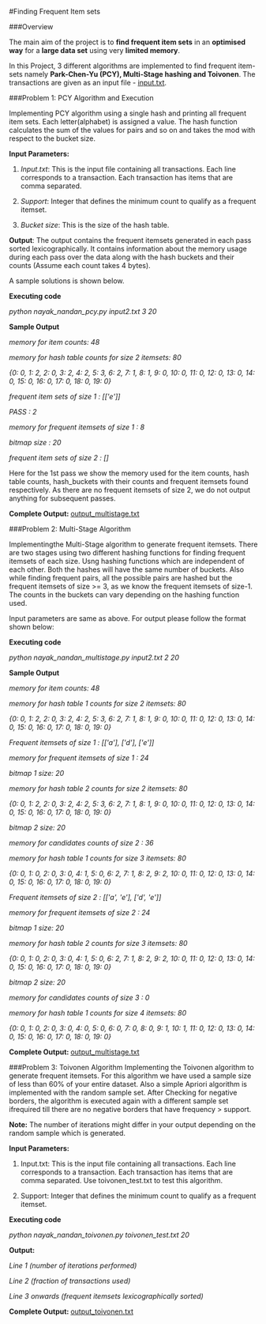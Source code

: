 #Finding Frequent Item sets

###Overview

The main aim of the project is to <strong>find frequent item sets</strong> in an <strong>optimised way</strong> for a <strong>large data set</strong> using very <strong>limited memory</strong>.

In this Project, 3 different algorithms are implemented to find frequent item-sets namely <strong>Park-Chen-Yu (PCY), Multi-Stage hashing and Toivonen</strong>. The transactions are given as an input file - <a href="https://github.com/NandanNayak/Finding-Frequent-Item-Sets/blob/master/input.txt">input.txt</a>.



###Problem 1: PCY Algorithm and Execution

Implementing PCY algorithm using a single hash and printing all frequent item sets. Each letter(alphabet) is assigned a value. The hash function calculates the sum of the values for pairs and so on and takes the mod with respect to the bucket size.

<strong>Input Parameters:</strong>

1. <em>Input.txt</em>: This is the input file containing all transactions. Each line corresponds to a transaction. Each transaction has items that are comma separated. 

2. <em>Support</em>: Integer that defines the minimum count to qualify as a frequent itemset.

3. <em>Bucket size</em>: This is the size of the hash table.

<strong>Output</strong>: The output contains the frequent itemsets generated in each pass sorted lexicographically. It contains information about the memory usage during each pass over the data along with the hash buckets and their counts (Assume each count takes 4 bytes).


A sample solutions is shown below.

<strong>Executing code</strong>

<em>python nayak_nandan_pcy.py input2.txt 3 20</em>

<strong>Sample Output</strong>

<em>memory for item counts: 48

memory for hash table counts for size 2 itemsets: 80

{0: 0, 1: 2, 2: 0, 3: 2, 4: 2, 5: 3, 6: 2, 7: 1, 8: 1, 9: 0, 10: 0, 11: 0, 12: 0, 13: 0, 14: 0, 15: 0, 16: 0, 17: 0, 18: 0, 19: 0}

frequent item sets of size 1 :  [['e']]

PASS : 2

memory for frequent itemsets of size 1 : 8

bitmap size : 20

frequent item sets of size 2 :  []</em>
<p> </p>
<p> </p>

Here for the 1st pass we show the memory used for the item counts, hash table counts, hash_buckets with their counts and frequent itemsets found respectively. As there are no frequent itemsets of size 2, we do not output anything for subsequent passes.

<strong>Complete Output: </strong> <a href="https://github.com/NandanNayak/Finding-Frequent-Item-Sets/blob/master/sample_output_multistage.txt">output_multistage.txt</a>

###Problem 2: Multi-Stage Algorithm

Implementingthe Multi-Stage algorithm to generate frequent itemsets. There are two stages using two different hashing functions for finding frequent itemsets of each size. Usng hashing functions which are independent of each other. Both the hashes will have the same number of buckets. Also while finding frequent pairs, all the possible pairs are hashed but the frequent itemsets of size >= 3, as we know the frequent itemsets of size-1. The counts in the buckets can vary depending on the hashing function used. 

Input parameters are same as above. For output please follow the format shown below:

<strong>Executing code</strong>

<em>python nayak_nandan_multistage.py input2.txt 2 20</em>

<strong> Sample Output</strong>
<em>

<p>memory for item counts: 48

memory for hash table 1 counts for size 2 itemsets: 80

{0: 0, 1: 2, 2: 0, 3: 2, 4: 2, 5: 3, 6: 2, 7: 1, 8: 1, 9: 0, 10: 0, 11: 0, 12: 0, 13: 0, 14: 0, 15: 0, 16: 0, 17: 0, 18: 0, 19: 0}

Frequent itemsets of size 1 :  [['a'], ['d'], ['e']]</p>



<p>memory for frequent itemsets of size 1 : 24

bitmap 1 size: 20

memory for hash table 2 counts for size 2 itemsets: 80

{0: 0, 1: 2, 2: 0, 3: 2, 4: 2, 5: 3, 6: 2, 7: 1, 8: 1, 9: 0, 10: 0, 11: 0, 12: 0, 13: 0, 14: 0, 15: 0, 16: 0, 17: 0, 18: 0, 19: 0}

bitmap 2 size: 20

memory for candidates counts of size 2 : 36

memory for hash table 1 counts for size 3 itemsets: 80

{0: 0, 1: 0, 2: 0, 3: 0, 4: 1, 5: 0, 6: 2, 7: 1, 8: 2, 9: 2, 10: 0, 11: 0, 12: 0, 13: 0, 14: 0, 15: 0, 16: 0, 17: 0, 18: 0, 19: 0}

Frequent itemsets of size 2 :  [['a', 'e'], ['d', 'e']]</p>



<p>memory for frequent itemsets of size 2 : 24

bitmap 1 size: 20

memory for hash table 2 counts for size 3 itemsets: 80

{0: 0, 1: 0, 2: 0, 3: 0, 4: 1, 5: 0, 6: 2, 7: 1, 8: 2, 9: 2, 10: 0, 11: 0, 12: 0, 13: 0, 14: 0, 15: 0, 16: 0, 17: 0, 18: 0, 19: 0}

bitmap 2 size: 20

memory for candidates counts of size 3 : 0

memory for hash table 1 counts for size 4 itemsets: 80

{0: 0, 1: 0, 2: 0, 3: 0, 4: 0, 5: 0, 6: 0, 7: 0, 8: 0, 9: 1, 10: 1, 11: 0, 12: 0, 13: 0, 14: 0, 15: 0, 16: 0, 17: 0, 18:  0, 19: 0}</em></p>

<strong>Complete Output: </strong> <a href="https://github.com/NandanNayak/Finding-Frequent-Item-Sets/blob/master/sample_output_multistage.txt">output_multistage.txt</a>

###Problem 3: Toivonen Algorithm
Implementing the Toivonen algorithm to generate frequent itemsets. For this algorithm we have used a sample size of less than 60% of your entire dataset. Also a simple Apriori algorithm is implemented with the random sample set. After Checking for negative borders, the algorithm is executed again with a different sample set ifrequired till there are no negative borders that have frequency > support.

<strong>Note:</strong> The number of iterations might differ in your output depending on the random sample which is generated.

<strong>Input Parameters:</strong>

1. Input.txt: This is the input file containing all transactions. Each line corresponds to a transaction. Each transaction has items that are comma separated. Use toivonen_test.txt to test this algorithm.

2. Support: Integer that defines the minimum count to qualify as a frequent itemset.

<strong>Executing code</strong>

<em>python nayak_nandan_toivonen.py toivonen_test.txt 20</em>

<strong>Output:</strong>
<em>

Line 1 (number of iterations performed)

Line 2 (fraction of transactions used)

Line 3 onwards (frequent itemsets lexicographically sorted)</em>

<strong>Complete Output: </strong> <a href="https://github.com/NandanNayak/Finding-Frequent-Item-Sets/blob/master/sample_output_toivonen.txt">output_toivonen.txt</a>


